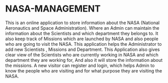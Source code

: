 # NASA-MANAGEMENT

This is an online application to store information about the NASA (National Aeronautics and Space Administration). Where an Admin can maintain the information about the Scientists and which department they belongs to. It also keep track of Missions which are launched by NASA and also people who are going to visit the NASA. This application helps the Administrator to add new Scientists , Missions and Department. This Application also gives clear view of the Scientists who are currently working in NASA and which department they are working for, And also it will store the information about the missions. A new visitor can register and login, which helps Admin to know the people who are visiting and for what purpose they are visiting the NASA.
